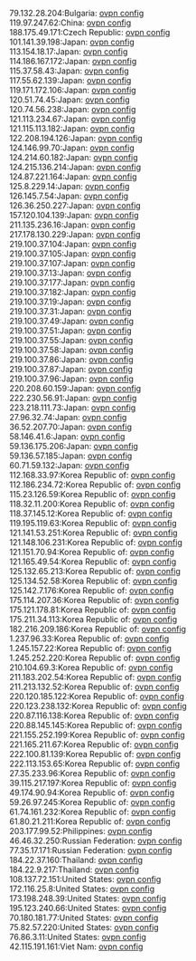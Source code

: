 79.132.28.204:Bulgaria: [ovpn config](vpn/79_132_28_204.ovpn)  
119.97.247.62:China: [ovpn config](vpn/119_97_247_62.ovpn)  
188.175.49.171:Czech Republic: [ovpn config](vpn/188_175_49_171.ovpn)  
101.141.39.198:Japan: [ovpn config](vpn/101_141_39_198.ovpn)  
113.154.18.17:Japan: [ovpn config](vpn/113_154_18_17.ovpn)  
114.186.167.172:Japan: [ovpn config](vpn/114_186_167_172.ovpn)  
115.37.58.43:Japan: [ovpn config](vpn/115_37_58_43.ovpn)  
117.55.62.139:Japan: [ovpn config](vpn/117_55_62_139.ovpn)  
119.171.172.106:Japan: [ovpn config](vpn/119_171_172_106.ovpn)  
120.51.74.45:Japan: [ovpn config](vpn/120_51_74_45.ovpn)  
120.74.56.238:Japan: [ovpn config](vpn/120_74_56_238.ovpn)  
121.113.234.67:Japan: [ovpn config](vpn/121_113_234_67.ovpn)  
121.115.113.182:Japan: [ovpn config](vpn/121_115_113_182.ovpn)  
122.208.194.126:Japan: [ovpn config](vpn/122_208_194_126.ovpn)  
124.146.99.70:Japan: [ovpn config](vpn/124_146_99_70.ovpn)  
124.214.60.182:Japan: [ovpn config](vpn/124_214_60_182.ovpn)  
124.215.136.214:Japan: [ovpn config](vpn/124_215_136_214.ovpn)  
124.87.221.164:Japan: [ovpn config](vpn/124_87_221_164.ovpn)  
125.8.229.14:Japan: [ovpn config](vpn/125_8_229_14.ovpn)  
126.145.7.54:Japan: [ovpn config](vpn/126_145_7_54.ovpn)  
126.36.250.227:Japan: [ovpn config](vpn/126_36_250_227.ovpn)  
157.120.104.139:Japan: [ovpn config](vpn/157_120_104_139.ovpn)  
211.135.236.16:Japan: [ovpn config](vpn/211_135_236_16.ovpn)  
217.178.130.229:Japan: [ovpn config](vpn/217_178_130_229.ovpn)  
219.100.37.104:Japan: [ovpn config](vpn/219_100_37_104.ovpn)  
219.100.37.105:Japan: [ovpn config](vpn/219_100_37_105.ovpn)  
219.100.37.107:Japan: [ovpn config](vpn/219_100_37_107.ovpn)  
219.100.37.13:Japan: [ovpn config](vpn/219_100_37_13.ovpn)  
219.100.37.177:Japan: [ovpn config](vpn/219_100_37_177.ovpn)  
219.100.37.182:Japan: [ovpn config](vpn/219_100_37_182.ovpn)  
219.100.37.19:Japan: [ovpn config](vpn/219_100_37_19.ovpn)  
219.100.37.31:Japan: [ovpn config](vpn/219_100_37_31.ovpn)  
219.100.37.49:Japan: [ovpn config](vpn/219_100_37_49.ovpn)  
219.100.37.51:Japan: [ovpn config](vpn/219_100_37_51.ovpn)  
219.100.37.55:Japan: [ovpn config](vpn/219_100_37_55.ovpn)  
219.100.37.58:Japan: [ovpn config](vpn/219_100_37_58.ovpn)  
219.100.37.86:Japan: [ovpn config](vpn/219_100_37_86.ovpn)  
219.100.37.87:Japan: [ovpn config](vpn/219_100_37_87.ovpn)  
219.100.37.96:Japan: [ovpn config](vpn/219_100_37_96.ovpn)  
220.208.60.159:Japan: [ovpn config](vpn/220_208_60_159.ovpn)  
222.230.56.91:Japan: [ovpn config](vpn/222_230_56_91.ovpn)  
223.218.111.73:Japan: [ovpn config](vpn/223_218_111_73.ovpn)  
27.96.32.74:Japan: [ovpn config](vpn/27_96_32_74.ovpn)  
36.52.207.70:Japan: [ovpn config](vpn/36_52_207_70.ovpn)  
58.146.41.6:Japan: [ovpn config](vpn/58_146_41_6.ovpn)  
59.136.175.206:Japan: [ovpn config](vpn/59_136_175_206.ovpn)  
59.136.57.185:Japan: [ovpn config](vpn/59_136_57_185.ovpn)  
60.71.59.132:Japan: [ovpn config](vpn/60_71_59_132.ovpn)  
112.168.33.97:Korea Republic of: [ovpn config](vpn/112_168_33_97.ovpn)  
112.186.234.72:Korea Republic of: [ovpn config](vpn/112_186_234_72.ovpn)  
115.23.126.59:Korea Republic of: [ovpn config](vpn/115_23_126_59.ovpn)  
118.32.11.200:Korea Republic of: [ovpn config](vpn/118_32_11_200.ovpn)  
118.37.145.12:Korea Republic of: [ovpn config](vpn/118_37_145_12.ovpn)  
119.195.119.63:Korea Republic of: [ovpn config](vpn/119_195_119_63.ovpn)  
121.141.53.251:Korea Republic of: [ovpn config](vpn/121_141_53_251.ovpn)  
121.148.106.231:Korea Republic of: [ovpn config](vpn/121_148_106_231.ovpn)  
121.151.70.94:Korea Republic of: [ovpn config](vpn/121_151_70_94.ovpn)  
121.165.49.54:Korea Republic of: [ovpn config](vpn/121_165_49_54.ovpn)  
125.132.65.213:Korea Republic of: [ovpn config](vpn/125_132_65_213.ovpn)  
125.134.52.58:Korea Republic of: [ovpn config](vpn/125_134_52_58.ovpn)  
125.142.7.176:Korea Republic of: [ovpn config](vpn/125_142_7_176.ovpn)  
175.114.207.36:Korea Republic of: [ovpn config](vpn/175_114_207_36.ovpn)  
175.121.178.81:Korea Republic of: [ovpn config](vpn/175_121_178_81.ovpn)  
175.211.34.113:Korea Republic of: [ovpn config](vpn/175_211_34_113.ovpn)  
182.216.209.186:Korea Republic of: [ovpn config](vpn/182_216_209_186.ovpn)  
1.237.96.33:Korea Republic of: [ovpn config](vpn/1_237_96_33.ovpn)  
1.245.157.22:Korea Republic of: [ovpn config](vpn/1_245_157_22.ovpn)  
1.245.252.220:Korea Republic of: [ovpn config](vpn/1_245_252_220.ovpn)  
210.104.69.3:Korea Republic of: [ovpn config](vpn/210_104_69_3.ovpn)  
211.183.202.54:Korea Republic of: [ovpn config](vpn/211_183_202_54.ovpn)  
211.213.132.52:Korea Republic of: [ovpn config](vpn/211_213_132_52.ovpn)  
220.120.185.122:Korea Republic of: [ovpn config](vpn/220_120_185_122.ovpn)  
220.123.238.132:Korea Republic of: [ovpn config](vpn/220_123_238_132.ovpn)  
220.87.116.138:Korea Republic of: [ovpn config](vpn/220_87_116_138.ovpn)  
220.88.145.145:Korea Republic of: [ovpn config](vpn/220_88_145_145.ovpn)  
221.155.252.199:Korea Republic of: [ovpn config](vpn/221_155_252_199.ovpn)  
221.165.211.67:Korea Republic of: [ovpn config](vpn/221_165_211_67.ovpn)  
222.100.81.139:Korea Republic of: [ovpn config](vpn/222_100_81_139.ovpn)  
222.113.153.65:Korea Republic of: [ovpn config](vpn/222_113_153_65.ovpn)  
27.35.233.96:Korea Republic of: [ovpn config](vpn/27_35_233_96.ovpn)  
39.115.217.197:Korea Republic of: [ovpn config](vpn/39_115_217_197.ovpn)  
49.174.90.94:Korea Republic of: [ovpn config](vpn/49_174_90_94.ovpn)  
59.26.97.245:Korea Republic of: [ovpn config](vpn/59_26_97_245.ovpn)  
61.74.161.232:Korea Republic of: [ovpn config](vpn/61_74_161_232.ovpn)  
61.80.21.211:Korea Republic of: [ovpn config](vpn/61_80_21_211.ovpn)  
203.177.99.52:Philippines: [ovpn config](vpn/203_177_99_52.ovpn)  
46.46.32.250:Russian Federation: [ovpn config](vpn/46_46_32_250.ovpn)  
77.35.17.171:Russian Federation: [ovpn config](vpn/77_35_17_171.ovpn)  
184.22.37.160:Thailand: [ovpn config](vpn/184_22_37_160.ovpn)  
184.22.9.217:Thailand: [ovpn config](vpn/184_22_9_217.ovpn)  
108.137.72.151:United States: [ovpn config](vpn/108_137_72_151.ovpn)  
172.116.25.8:United States: [ovpn config](vpn/172_116_25_8.ovpn)  
173.198.248.39:United States: [ovpn config](vpn/173_198_248_39.ovpn)  
195.123.240.66:United States: [ovpn config](vpn/195_123_240_66.ovpn)  
70.180.181.77:United States: [ovpn config](vpn/70_180_181_77.ovpn)  
75.82.57.220:United States: [ovpn config](vpn/75_82_57_220.ovpn)  
76.86.3.11:United States: [ovpn config](vpn/76_86_3_11.ovpn)  
42.115.191.161:Viet Nam: [ovpn config](vpn/42_115_191_161.ovpn)  

